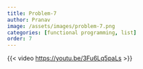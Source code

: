 ```yaml
---
title: Problem-7
author: Pranav
image: /assets/images/problem-7.png
categories: [functional programming, list]
order: 7
---
```


{{< video https://youtu.be/3Fu6Lq5paLs >}}

